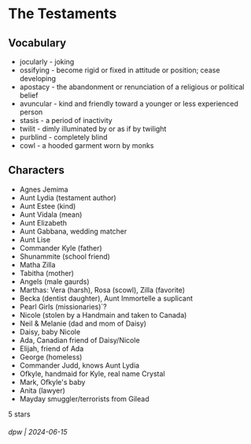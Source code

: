 # The Testaments

## Vocabulary

* jocularly - joking
* ossifying - become rigid or fixed in attitude or position; cease developing
* apostacy - the abandonment or renunciation of a religious or political belief
* avuncular - kind and friendly toward a younger or less experienced person
* stasis - a period of inactivity
* twilit - dimly illuminated by or as if by twilight
* purblind - completely blind
* cowl - a hooded garment worn by monks

## Characters

* Agnes Jemima
* Aunt Lydia (testament author)
* Aunt Estee (kind)
* Aunt Vidala (mean)
* Aunt Elizabeth
* Aunt Gabbana, wedding matcher
* Aunt Lise
* Commander Kyle (father)
* Shunammite (school friend)
* Matha Zilla
* Tabitha (mother)
* Angels (male gaurds)
* Marthas: Vera (harsh), Rosa (scowl), Zilla (favorite)
* Becka (dentist daughter), Aunt Immortelle a suplicant
* Pearl Girls (missionaries)`?
* Nicole (stolen by a Handmain and taken to Canada)
* Neil & Melanie (dad and mom of Daisy)
* Daisy, baby Nicole
* Ada, Canadian friend of Daisy/Nicole
* Elijah, friend of Ada
* George (homeless)
* Commander Judd, knows Aunt Lydia
* Ofkyle, handmaid for Kyle, real name Crystal
* Mark, Ofkyle's baby
* Anita (lawyer)
* Mayday smuggler/terrorists from Gilead

5 stars

###### dpw | 2024-06-15
